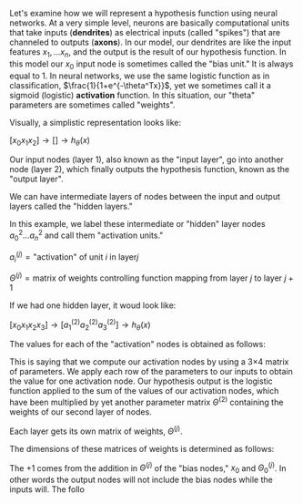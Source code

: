 Let's examine how we will represent a hypothesis function using neural networks. At a very simple level, neurons are basically computational units that take inputs (**dendrites**) as electrical inputs (called "spikes") that are channeled to outputs (**axons**). In our model, our dendrites are like the input features $x_1,...x_n$, and the output is the result of our hypothesis function. In this model our $x_0$ input node is sometimes called the "bias unit." It is always equal to $1$. In neural networks, we use the same logistic function as in classification, $\frac{1}{1+e^{-\theta^Tx}}$, yet we sometimes call it a sigmoid (logistic) **activation** function. In this situation, our "theta" parameters are sometimes called "weights".

Visually, a simplistic representation looks like:

$[x_0x_1x_2]\rightarrow[]\rightarrow h_\theta(x)$

Our input nodes (layer 1), also known as the "input layer", go into another node (layer 2), which finally outputs the hypothesis function, known as the "output layer".

We can have intermediate layers of nodes between the input and output layers called the "hidden layers."

In this example, we label these intermediate or "hidden" layer nodes $a_0^2...a_n^2$ and call them "activation units."

$a_i^{(j)}=\text{"activation" of unit }i\text{ in layer} j$

$\Theta^{(j)}=\text{matrix of weights controlling function mapping from layer }j\text{ to layer }j+1$

If we had one hidden layer, it woud look like:

$[x_0x_1x_2x_3]\rightarrow[a_1^{(2)}a_2^{(2)}a_3^{(2)}]\rightarrow h_\theta(x)$

The values for each of the "activation" nodes is obtained as follows:

This is saying that we compute our activation nodes by using a 3×4 matrix of parameters. We apply each row of the parameters to our inputs to obtain the value for one activation node. Our hypothesis output is the logistic function applied to the sum of the values of our activation nodes, which have been multiplied by yet another parameter matrix $\Theta^{(2)}$ containing the weights of our second layer of nodes.

Each layer gets its own matrix of weights, $\Theta^{(j)}$.

The dimensions of these matrices of weights is determined as follows:

The $+1$ comes from the addition in $\Theta^{(j)}$ of the "bias nodes," $x_0$ and $\Theta^{(j)}_0$. In other words the output nodes will not include the bias nodes while the inputs will. The follo
